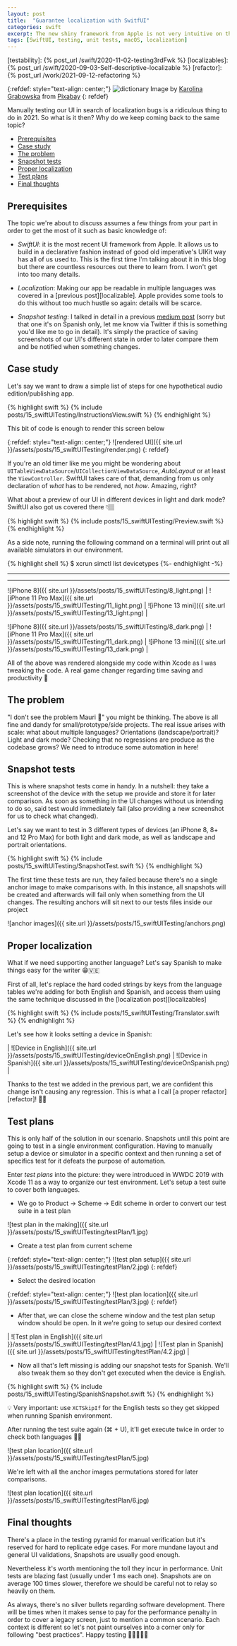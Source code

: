 ```yaml
---
layout: post
title:  "Guarantee localization with SwitfUI"
categories: swift
excerpt: The new shiny framework from Apple is not very intuitive on the testing front, or is it? How can we make it so?
tags: [SwiftUI, testing, unit tests, macOS, localization]
---
```


[referralAutor]: https://www.pexels.com/@karolina-grabowska?utm_content=attributionCopyText&utm_medium=referral&utm_source=pexels

[referralLink]: https://www.pexels.com/photo/person-wearing-silver-ring-holding-white-book-page-5238117/?utm_content=attributionCopyText&utm_medium=referral&utm_source=pexels

[testability]: {% post_url /swift/2020-11-02-testing3rdFwk %} 
[localizables]: {% post_url /swift/2020-09-03-Self-descriptive-localizable %} 
[refactor]: {% post_url /work/2021-09-12-refactoring %} 

<!-- ------------ -->

{:refdef: style="text-align: center;"}
![dictionary](/assets/posts/15_swiftUITesting/cover.jpg)
Image by [Karolina Grabowska][referralAutor] from [Pixabay][referralLink]
{: refdef}

Manually testing our UI in search of localization bugs is a ridiculous thing to do in 2021. So what is it then? Why do we keep coming back to the same topic?

- [Prerequisites](#prerequisites)
- [Case study](#case-study)
- [The problem](#the-problem)
- [Snapshot tests](#snapshot-tests)
- [Proper localization](#proper-localization)
- [Test plans](#test-plans)
- [Final thoughts](#final-thoughts)

## Prerequisites

The topic we're about to discuss assumes a few things from your part in order to get the most of it such as basic knowledge of:

- _SwiftUI_: it is the most recent UI framework from Apple. It allows us to build in a declarative fashion instead of good old imperative's UIKit way has all of us used to. This is the first time I'm talking about it in this blog but there are countless resources out there to learn from. I won't get into too many details.

- _Localization_: Making our app be readable in multiple languages was covered in a [previous post][localizable]. Apple provides some tools to do this without too much hustle so again: details will be scarce.

- _Snapshot testing_: I talked in detail in a previous [medium post](https://medium.com/peya-tech/screenshots-para-tus-tests-85598e4c5c4e) (sorry but that one it's on Spanish only, let me know via Twitter if this is something you'd like me to go in detail). It's simply the practice of saving screenshots of our UI's different state in order to later compare them and be notified when something changes.

## Case study

Let's say we want to draw a simple list of steps for one hypothetical audio edition/publishing app. 

{% highlight swift %}
{% include posts/15_swiftUITesting/InstructionsView.swift %}
{% endhighlight %}

This bit of code is enough to render this screen below

{:refdef: style="text-align: center;"}
![rendered UI]({{ site.url }}/assets/posts/15_swiftUITesting/render.png)
{: refdef}

If you're an old timer like me you might be wondering about `UITableViewDataSource`/`UICollectionViewDataSource`, _AutoLayout_ or at least the `ViewController`. SwiftUI takes care of that, demanding from us only declaration of _what_ has to be rendered, not _how_. Amazing, right?

What about a preview of our UI in different devices in light and dark mode? SwiftUI also got us covered there 👇🏽

{% highlight swift %}
{% include posts/15_swiftUITesting/Preview.swift %}
{% endhighlight %}

As a side note, running the following command on a terminal will print out all available simulators in our environment. 

{% highlight shell %}
$ xcrun simctl list devicetypes
{%- endhighlight -%} 

--- 
---

![iPhone 8]({{ site.url }}/assets/posts/15_swiftUITesting/8_light.png) | ![iPhone 11 Pro Max]({{ site.url }}/assets/posts/15_swiftUITesting/11_light.png) | ![iPhone 13 mini]({{ site.url }}/assets/posts/15_swiftUITesting/13_light.png) |


![iPhone 8]({{ site.url }}/assets/posts/15_swiftUITesting/8_dark.png) | ![iPhone 11 Pro Max]({{ site.url }}/assets/posts/15_swiftUITesting/11_dark.png) | ![iPhone 13 mini]({{ site.url }}/assets/posts/15_swiftUITesting/13_dark.png) |

All of the above was rendered alongside my code within Xcode as I was tweaking the code. A real game changer regarding time saving and productivity 🎉

## The problem

"I don't see the problem Mauri 🧐" you might be thinking. The above is all fine and dandy for small/prototype/side projects. The real issue arises with scale: what about multiple languages? Orientations (landscape/portrait)? Light and dark mode? Checking that no regressions are produce as the codebase grows? We need to introduce some automation in here!

## Snapshot tests
This is where snapshot tests come in handy. In a nutshell: they take a screenshot of the device with the setup we provide and store it for later comparison. As soon as something in the UI changes without us intending to do so, said test would immediately fail (also providing a new screenshot for us to check what changed).

Let's say we want to test in 3 different types of devices (an iPhone 8, 8+ and 12 Pro Max) for both light and dark mode, as well as landscape and portrait orientations. 

{% highlight swift %}
{% include posts/15_swiftUITesting/SnapshotTest.swift %}
{% endhighlight %}

The first time these tests are run, they failed because there's no a single anchor image to make comparisons with. In this instance, all snapshots will be created and afterwards will fail only when something from the UI changes. The resulting anchors will sit next to our tests files inside our project

![anchor images]({{ site.url }}/assets/posts/15_swiftUITesting/anchors.png)

## Proper localization
What if we need supporting another language? Let's say Spanish to make things easy for the writer 😁🇻🇪

First of all, let's replace the hard coded strings by keys from the language tables we're adding for both English and Spanish, and access them using the same technique discussed in the [localization post][localizables]

{% highlight swift %}
{% include posts/15_swiftUITesting/Translator.swift %}
{% endhighlight %}

Let's see how it looks setting a device in Spanish:

| ![Device in English]({{ site.url }}/assets/posts/15_swiftUITesting/deviceOnEnglish.png) | ![Device in Spanish]({{ site.url }}/assets/posts/15_swiftUITesting/deviceOnSpanish.png) |

Thanks to the test we added in the previous part, we are confident this change isn't causing any regression. This is what a I call [a proper refactor][refactor]! 👏🏽

## Test plans

This is only half of the solution in our scenario. Snapshots until this point are going to test in a single environment configuration. Having to manually setup a device or simulator in a specific context and then running a set of specifics test for it defeats the purpose of automation.

Enter _test plans_ into the picture: they were introduced in WWDC 2019 with Xcode 11 as a way to organize our test environment. Let's setup a test suite to cover both languages. 

- We go to Product -> Scheme -> Edit scheme in order to convert our test suite in a test plan

![test plan in the making]({{ site.url }}/assets/posts/15_swiftUITesting/testPlan/1.jpg)

- Create a test plan from current scheme

{:refdef: style="text-align: center;"}
![test plan setup]({{ site.url }}/assets/posts/15_swiftUITesting/testPlan/2.jpg)
{: refdef}

- Select the desired location

{:refdef: style="text-align: center;"}
![test plan location]({{ site.url }}/assets/posts/15_swiftUITesting/testPlan/3.jpg)
{: refdef}

- After that, we can close the scheme window and the test plan setup window should be open. In it we're going to setup our desired context

| ![Test plan in English]({{ site.url }}/assets/posts/15_swiftUITesting/testPlan/4.1.jpg) | ![Test plan in Spanish]({{ site.url }}/assets/posts/15_swiftUITesting/testPlan/4.2.jpg) |

- Now all that's left missing is adding our snapshot tests for Spanish. We'll also tweak them so they don't get executed when the device is English.

{% highlight swift %}
{% include posts/15_swiftUITesting/SpanishSnapshot.swift %}
{% endhighlight %}

💡 Very important: use `XCTSkipIf` for the English tests so they get skipped when running Spanish environment.

After running the test suite again (⌘ + U), it'll get execute twice in order to check both languages 👏🏽

![test plan location]({{ site.url }}/assets/posts/15_swiftUITesting/testPlan/5.jpg)

We're left with all the anchor images permutations stored for later comparisons.

![test plan location]({{ site.url }}/assets/posts/15_swiftUITesting/testPlan/6.jpg)

## Final thoughts
There's a place in the testing pyramid for manual verification but it's reserved for hard to replicate edge cases. For more mundane layout and general UI validations, Snapshots are usually good enough.

Nevertheless it's worth mentioning the toll they incur in performance. Unit tests are blazing fast (usually under 1 ms each one). Snapshots are on average 100 times slower, therefore we should be careful not to relay so heavily on them. 

As always, there's no silver bullets regarding software development. There will be times when it makes sense to pay for the performance penalty in order to cover a legacy screen, just to mention a common scenario. Each context is different so let's not paint ourselves into a corner only for following "best practices". Happy testing 👨🏽‍💻👋🏼











